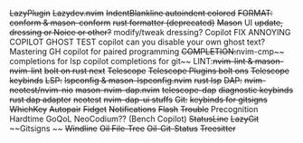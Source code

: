 ~~LazyPlugin~~
~~Lazydev.nvim~~ 
~~IndentBlankline 
    autoindent
    colored~~
~~FORMAT: conform & mason-conform~~
    ~~rust formatter (deprecated)~~
~~Mason~~
UI ~~update, dressing or Noice or other?~~
    modify/tweak dressing?
Copilot 
    FIX ANNOYING COPILOT GHOST TEST
    copilot can you disable your own ghost text?
    Mastering GH copilot for paired programming
~~COMPLETION:~~nvim-cmp~~
    completions for lsp
    copilot
    completions for git~~
LINT:~~nvim-lint & mason-nvim-lint~~
    ~~bolt on rust next~~
~~Telescope~~
    ~~Telescope Plugins bolt ons~~
    ~~Telescope keybinds~~
~~LSP:~~ 
    ~~lspconfig & mason-lspconfig.nvim~~
    ~~rust lsp~~
~~DAP:~~
    ~~nvim-neotest/nvim-nio~~
    ~~mason-nvim-dap.nvim~~ ~~telescope-dap~~
    ~~diagnostic keybinds~~
    ~~rust dap adapter~~
    ~~neotest~~
        ~~nvim-dap-ui stuffs~~
~~Git:~~
    ~~keybinds for gitsigns~~
~~WhichKey~~
~~Autopair~~
~~Fidget~~
~~Notifications~~
~~Flash~~
~~Trouble~~
Precognition
Hardtime
GoQoL
NeoCodium?? (Bench Copilot) 
~~StatusLine~~
~~LazyGit~~
~~Gitsigns ~~
~~Windline~~
~~Oil File-Tree~~
~~Oil-Git-Status~~
~~Treesitter~~
